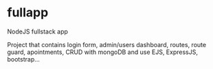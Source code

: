 # fullapp
NodeJS fullstack app

Project that contains login form, admin/users dashboard, routes, route guard, apointments, CRUD with mongoDB and use EJS, ExpressJS, bootstrap...
